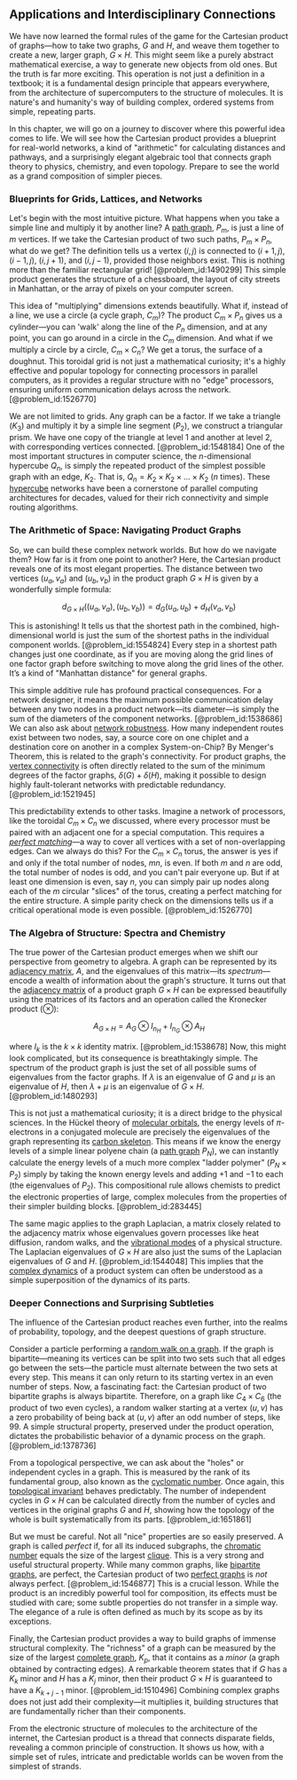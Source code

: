 ## Applications and Interdisciplinary Connections

We have now learned the formal rules of the game for the Cartesian product of graphs—how to take two graphs, $G$ and $H$, and weave them together to create a new, larger graph, $G \times H$. This might seem like a purely abstract mathematical exercise, a way to generate new objects from old ones. But the truth is far more exciting. This operation is not just a definition in a textbook; it is a fundamental design principle that appears everywhere, from the architecture of supercomputers to the structure of molecules. It is nature's and humanity's way of building complex, ordered systems from simple, repeating parts.

In this chapter, we will go on a journey to discover where this powerful idea comes to life. We will see how the Cartesian product provides a blueprint for real-world networks, a kind of "arithmetic" for calculating distances and pathways, and a surprisingly elegant algebraic tool that connects graph theory to physics, chemistry, and even topology. Prepare to see the world as a grand composition of simpler pieces.

### Blueprints for Grids, Lattices, and Networks

Let's begin with the most intuitive picture. What happens when you take a simple line and multiply it by another line? A [path graph](@article_id:274105), $P_m$, is just a line of $m$ vertices. If we take the Cartesian product of two such paths, $P_m \times P_n$, what do we get? The definition tells us a vertex $(i,j)$ is connected to $(i+1, j)$, $(i-1, j)$, $(i, j+1)$, and $(i, j-1)$, provided those neighbors exist. This is nothing more than the familiar rectangular grid! [@problem_id:1490299] This simple product generates the structure of a chessboard, the layout of city streets in Manhattan, or the array of pixels on your computer screen.

This idea of "multiplying" dimensions extends beautifully. What if, instead of a line, we use a circle (a cycle graph, $C_m$)? The product $C_m \times P_n$ gives us a cylinder—you can 'walk' along the line of the $P_n$ dimension, and at any point, you can go around in a circle in the $C_m$ dimension. And what if we multiply a circle by a circle, $C_m \times C_n$? We get a torus, the surface of a doughnut. This toroidal grid is not just a mathematical curiosity; it's a highly effective and popular topology for connecting processors in parallel computers, as it provides a regular structure with no "edge" processors, ensuring uniform communication delays across the network. [@problem_id:1526770]

We are not limited to grids. Any graph can be a factor. If we take a triangle ($K_3$) and multiply it by a simple line segment ($P_2$), we construct a triangular prism. We have one copy of the triangle at level 1 and another at level 2, with corresponding vertices connected. [@problem_id:1548184] One of the most important structures in computer science, the $n$-dimensional hypercube $Q_n$, is simply the repeated product of the simplest possible graph with an edge, $K_2$. That is, $Q_n = K_2 \times K_2 \times \dots \times K_2$ ($n$ times). These [hypercube](@article_id:273419) networks have been a cornerstone of parallel computing architectures for decades, valued for their rich connectivity and simple routing algorithms.

### The Arithmetic of Space: Navigating Product Graphs

So, we can build these complex network worlds. But how do we navigate them? How far is it from one point to another? Here, the Cartesian product reveals one of its most elegant properties. The distance between two vertices $(u_a, v_a)$ and $(u_b, v_b)$ in the product graph $G \times H$ is given by a wonderfully simple formula:

$$
d_{G \times H}((u_a, v_a), (u_b, v_b)) = d_G(u_a, u_b) + d_H(v_a, v_b)
$$

This is astonishing! It tells us that the shortest path in the combined, high-dimensional world is just the sum of the shortest paths in the individual component worlds. [@problem_id:1554824] Every step in a shortest path changes just one coordinate, as if you are moving along the grid lines of one factor graph before switching to move along the grid lines of the other. It’s a kind of "Manhattan distance" for general graphs.

This simple additive rule has profound practical consequences. For a network designer, it means the maximum possible communication delay between any two nodes in a product network—its diameter—is simply the sum of the diameters of the component networks. [@problem_id:1538686] We can also ask about [network robustness](@article_id:146304). How many independent routes exist between two nodes, say, a source core on one chiplet and a destination core on another in a complex System-on-Chip? By Menger's Theorem, this is related to the graph's connectivity. For product graphs, the [vertex connectivity](@article_id:271787) is often directly related to the sum of the minimum degrees of the factor graphs, $\delta(G) + \delta(H)$, making it possible to design highly fault-tolerant networks with predictable redundancy. [@problem_id:1521945]

This predictability extends to other tasks. Imagine a network of processors, like the toroidal $C_m \times C_n$ we discussed, where every processor must be paired with an adjacent one for a special computation. This requires a *[perfect matching](@article_id:273422)*—a way to cover all vertices with a set of non-overlapping edges. Can we always do this? For the $C_m \times C_n$ torus, the answer is yes if and only if the total number of nodes, $mn$, is even. If both $m$ and $n$ are odd, the total number of nodes is odd, and you can't pair everyone up. But if at least one dimension is even, say $n$, you can simply pair up nodes along each of the $m$ circular "slices" of the torus, creating a perfect matching for the entire structure. A simple parity check on the dimensions tells us if a critical operational mode is even possible. [@problem_id:1526770]

### The Algebra of Structure: Spectra and Chemistry

The true power of the Cartesian product emerges when we shift our perspective from geometry to algebra. A graph can be represented by its [adjacency matrix](@article_id:150516), $A$, and the eigenvalues of this matrix—its *spectrum*—encode a wealth of information about the graph's structure. It turns out that the [adjacency matrix](@article_id:150516) of a product graph $G \times H$ can be expressed beautifully using the matrices of its factors and an operation called the Kronecker product ($\otimes$):

$$
A_{G \times H} = A_G \otimes I_{n_H} + I_{n_G} \otimes A_H
$$

where $I_k$ is the $k \times k$ identity matrix. [@problem_id:1538678] Now, this might look complicated, but its consequence is breathtakingly simple. The spectrum of the product graph is just the set of all possible sums of eigenvalues from the factor graphs. If $\lambda$ is an eigenvalue of $G$ and $\mu$ is an eigenvalue of $H$, then $\lambda + \mu$ is an eigenvalue of $G \times H$. [@problem_id:1480293]

This is not just a mathematical curiosity; it is a direct bridge to the physical sciences. In the Hückel theory of [molecular orbitals](@article_id:265736), the energy levels of $\pi$-electrons in a conjugated molecule are precisely the eigenvalues of the graph representing its [carbon skeleton](@article_id:146081). This means if we know the energy levels of a simple linear polyene chain (a [path graph](@article_id:274105) $P_N$), we can instantly calculate the energy levels of a much more complex "ladder polymer" ($P_N \times P_2$) simply by taking the known energy levels and adding $+1$ and $-1$ to each (the eigenvalues of $P_2$). This compositional rule allows chemists to predict the electronic properties of large, complex molecules from the properties of their simpler building blocks. [@problem_id:283445]

The same magic applies to the graph Laplacian, a matrix closely related to the adjacency matrix whose eigenvalues govern processes like heat diffusion, random walks, and the [vibrational modes](@article_id:137394) of a physical structure. The Laplacian eigenvalues of $G \times H$ are also just the sums of the Laplacian eigenvalues of $G$ and $H$. [@problem_id:1544048] This implies that the [complex dynamics](@article_id:170698) of a product system can often be understood as a simple superposition of the dynamics of its parts.

### Deeper Connections and Surprising Subtleties

The influence of the Cartesian product reaches even further, into the realms of probability, topology, and the deepest questions of graph structure.

Consider a particle performing a [random walk on a graph](@article_id:272864). If the graph is bipartite—meaning its vertices can be split into two sets such that all edges go between the sets—the particle must alternate between the two sets at every step. This means it can only return to its starting vertex in an even number of steps. Now, a fascinating fact: the Cartesian product of two bipartite graphs is always bipartite. Therefore, on a graph like $C_4 \times C_6$ (the product of two even cycles), a random walker starting at a vertex $(u,v)$ has a zero probability of being back at $(u,v)$ after an odd number of steps, like 99. A simple structural property, preserved under the product operation, dictates the probabilistic behavior of a dynamic process on the graph. [@problem_id:1378736]

From a topological perspective, we can ask about the "holes" or independent cycles in a graph. This is measured by the rank of its fundamental group, also known as the [cyclomatic number](@article_id:266641). Once again, this [topological invariant](@article_id:141534) behaves predictably. The number of independent cycles in $G \times H$ can be calculated directly from the number of cycles and vertices in the original graphs $G$ and $H$, showing how the topology of the whole is built systematically from its parts. [@problem_id:1651861]

But we must be careful. Not all "nice" properties are so easily preserved. A graph is called *perfect* if, for all its induced subgraphs, the [chromatic number](@article_id:273579) equals the size of the largest [clique](@article_id:275496). This is a very strong and useful structural property. While many common graphs, like [bipartite graphs](@article_id:261957), are perfect, the Cartesian product of two [perfect graphs](@article_id:275618) is *not* always perfect. [@problem_id:1546877] This is a crucial lesson. While the product is an incredibly powerful tool for composition, its effects must be studied with care; some subtle properties do not transfer in a simple way. The elegance of a rule is often defined as much by its scope as by its exceptions.

Finally, the Cartesian product provides a way to build graphs of immense structural complexity. The "richness" of a graph can be measured by the size of the largest [complete graph](@article_id:260482), $K_p$, that it contains as a *minor* (a graph obtained by contracting edges). A remarkable theorem states that if $G$ has a $K_k$ minor and $H$ has a $K_j$ minor, then their product $G \times H$ is guaranteed to have a $K_{k+j-1}$ minor. [@problem_id:1510496] Combining complex graphs does not just add their complexity—it multiplies it, building structures that are fundamentally richer than their components.

From the electronic structure of molecules to the architecture of the internet, the Cartesian product is a thread that connects disparate fields, revealing a common principle of construction. It shows us how, with a simple set of rules, intricate and predictable worlds can be woven from the simplest of strands.